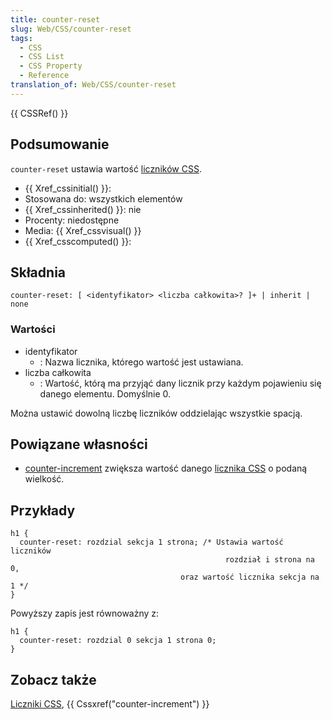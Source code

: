 ```yaml
---
title: counter-reset
slug: Web/CSS/counter-reset
tags:
  - CSS
  - CSS List
  - CSS Property
  - Reference
translation_of: Web/CSS/counter-reset
---
```

{{ CSSRef() }}

## Podsumowanie

`counter-reset` ustawia wartość [liczników CSS](pl/Liczniki_CSS).

- {{ Xref_cssinitial() }}:
- Stosowana do: wszystkich elementów
- {{ Xref_cssinherited() }}: nie
- Procenty: niedostępne
- Media: {{ Xref_cssvisual() }}
- {{ Xref_csscomputed() }}:

## Składnia

    counter-reset: [ <identyfikator> <liczba całkowita>? ]+ | inherit | none

### Wartości

- identyfikator
  - : Nazwa licznika, którego wartość jest ustawiana.
- liczba całkowita
  - : Wartość, którą ma przyjąć dany licznik przy każdym pojawieniu się danego elementu. Domyślnie 0.

Można ustawić dowolną liczbę liczników oddzielając wszystkie spacją.

## Powiązane własności

- [counter-increment](pl/CSS/counter-increment) zwiększa wartość danego [licznika CSS](pl/Liczniki_CSS) o podaną wielkość.

## Przykłady

    h1 {
      counter-reset: rozdzial sekcja 1 strona; /* Ustawia wartość liczników
                                                    rozdział i strona na 0,
                                          oraz wartość licznika sekcja na 1 */
    }

Powyższy zapis jest równoważny z:

    h1 {
      counter-reset: rozdzial 0 sekcja 1 strona 0;
    }

## Zobacz także

[Liczniki CSS](pl/Liczniki_CSS), {{ Cssxref("counter-increment") }}

